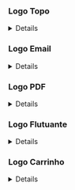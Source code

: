 ### Logo Topo 

<details>

1- Pegar a imagem principal no quadro de lojas ou com quem for possível, abrir no photoshop e retirar as bordas e os espaços desnecessários.<br>
2- Salvar no Google Drive, com o nome ```logo-editado``` .<br>
3- Redimencionar a imagem para 200px de altura. (não deixar número ímpar na largura, para evitar bugs e distorções na imagem).<br>
4- Subir a imagem pelo ```Admin``` e verificar a qualidade.
</details>

### Logo Email

<details>

1- Usar a mesma imagem que foi redimensionada nos passos anteriores, deixar a resolução igual a resolução atual do **logo-topo**.<br> 
2- Salvar o arquivo com o nome exato: ```logo_email.jpg``` .
</details>

### Logo PDF

<details>

1- Usar a imagem do **logo-topo**, reduzir a altura para 55px.<br>
2- Adicionar outra camada e redimensionar o "canvas" para 200x70.<br>
3- Pressionar as teclas ```ctrl + A``` para selecionar todo o conteudo da imagem.<br>
4- Selecionar as duas camadas e mover o conteúdo para a esquerda e pra cima, usando a ferramenta de mover.<br>
5- Salvar o arquivo no formato .JPG com o nome:```logo_pdf.jpg```. 
</details>

### Logo Flutuante

<details>

1- Usar a mesma imagem do **logo-topo**, reduzir a altura para **30px**. 
</details>

### Logo Carrinho

<details>

1- Pode ser usada a mesma imagem do topo, basta reduzir a imagem e deixar a resolução igual a resolução atual do **logo-topo**.
</details>